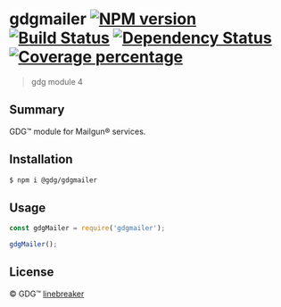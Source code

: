 # gdgmailer [![NPM version][npm-image]][npm-url] [![Build Status][travis-image]][travis-url] [![Dependency Status][daviddm-image]][daviddm-url] [![Coverage percentage][coveralls-image]][coveralls-url]
> gdg module 4

## Summary
GDG™ module for Mailgun® services.

## Installation

```sh
$ npm i @gdg/gdgmailer
```

## Usage

```js
const gdgMailer = require('gdgmailer');

gdgMailer();
```
## License

 © GDG™ [linebreaker](dev.gdg.io)


[npm-image]: https://badge.fury.io/js/moda-d.svg
[npm-url]: https://npmjs.org/package/gdgmailer
[travis-image]: https://travis-ci.org/gdg/moda-d.svg?branch=master
[travis-url]: https://travis-ci.org/gdg/moda-d
[daviddm-image]: https://david-dm.org/gdg/moda-d.svg?theme=shields.io
[daviddm-url]: https://david-dm.org/gdg/moda-d
[coveralls-image]: https://coveralls.io/repos/gdg/moda-d/badge.svg
[coveralls-url]: https://coveralls.io/r/gdg/moda-d
